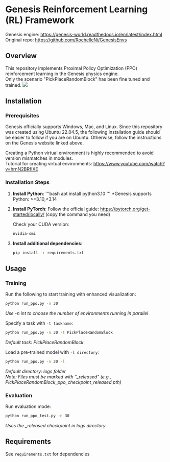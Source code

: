 # Genesis Reinforcement Learning (RL) Framework

Genesis engine: https://genesis-world.readthedocs.io/en/latest/index.html <br>
Original repo: https://github.com/RochelleNi/GenesisEnvs

## Overview

This repository implements Proximal Policy Optimization (PPO) reinforcement learning in the Genesis physics engine. <br>
Only the scenario "PickPlaceRandomBlock" has been fine tuned and trained.
![](https://github.com/Jcouronne/Genesis-RL/blob/main/graphs/task_video.gif)

## Installation

### Prerequisites

Genesis officially supports Windows, Mac, and Linux. Since this repository was created using Ubuntu 22.04.5, the following installation guide should be easier to follow if you are on Ubuntu. Otherwise, follow the instructions on the Genesis website linked above.

Creating a Python virtual environment is highly recommended to avoid version mismatches in modules.  
Tutorial for creating virtual environments: https://www.youtube.com/watch?v=hrnN2BRfIXE

### Installation Steps
1. **Install Python**:
   '''bash
   apt install python3.10
   '''
   *Genesis supports Python: >=3.10,<3.14

3. **Install PyTorch**:
   Follow the official guide: https://pytorch.org/get-started/locally/ (copy the command you need)
   
   Check your CUDA version:
   ```bash
   nvidia-smi
   ```

4. **Install additional dependencies**:
   ```bash
   pip install -r requirements.txt
   ```

## Usage

### Training

Run the following to start training with enhanced visualization:
```bash
python run_ppo.py -n 30
```
*Use -n int to choose the number of environments running in parallel*

Specify a task with `-t taskname`:
```bash
python run_ppo.py -n 30 -t PickPlaceRandomBlock
```
*Default task: PickPlaceRandomBlock*

Load a pre-trained model with `-l directory`:
```bash
python run_ppo.py -n 30 -l
```
*Default directory: logs folder* <br>
*Note: Files must be marked with "_released" (e.g., PickPlaceRandomBlock_ppo_checkpoint_released.pth)*

### Evaluation

Run evaluation mode:
```bash
python run_ppo_test.py -n 30
```
*Uses the _released checkpoint in logs directory*

## Requirements

See `requirements.txt` for dependencies
